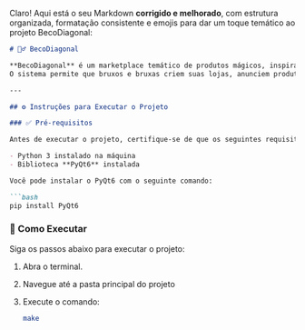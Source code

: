 Claro! Aqui está o seu Markdown **corrigido e melhorado**, com estrutura organizada, formatação consistente e emojis para dar um toque temático ao projeto BecoDiagonal:

````markdown
# 🧙‍♂️ BecoDiagonal

**BecoDiagonal** é um marketplace temático de produtos mágicos, inspirado no universo de Harry Potter.  
O sistema permite que bruxos e bruxas criem suas lojas, anunciem produtos e realizem compras de forma fácil e segura.

---

## ⚙️ Instruções para Executar o Projeto

### ✅ Pré-requisitos

Antes de executar o projeto, certifique-se de que os seguintes requisitos estão atendidos:

- Python 3 instalado na máquina
- Biblioteca **PyQt6** instalada

Você pode instalar o PyQt6 com o seguinte comando:

```bash
pip install PyQt6
````

### 🚀 Como Executar

Siga os passos abaixo para executar o projeto:

1. Abra o terminal.

2. Navegue até a pasta principal do projeto

3. Execute o comando:

   ```bash
   make
   ```


